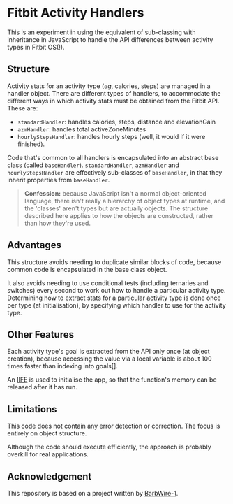 Fitbit Activity Handlers
=

This is an experiment in using the equivalent of sub-classing with inheritance in JavaScript to handle the API differences between activity types in Fitbit OS(!).

Structure
-
Activity stats for an activity type (*eg*, calories, steps) are managed in a handler object. There are different types of handlers, to accommodate the different ways in which activity stats must be obtained from the Fitbit API. These are:

* `standardHandler`: handles calories, steps, distance and elevationGain
* `azmHandler`: handles total activeZoneMinutes
* `hourlyStepsHandler`: handles hourly steps (well, it would if it were finished).

Code that's common to all handlers is encapsulated into an abstract base class (called `baseHandler`). `standardHandler`, `azmHandler` and `hourlyStepsHandler` are effectively sub-classes of `baseHandler`, in that they inherit properties from `baseHandler`.

> **Confession:** because JavaScript isn't a normal object-oriented language, there isn't really a hierarchy of object types at runtime, and the 'classes' aren't types but are actually objects. The structure described here applies to how the objects are constructed, rather than how they're used.

Advantages
-

This structure avoids needing to duplicate similar blocks of code, because common code is encapsulated in the base class object.

It also avoids needing to use conditional tests (including ternaries and switches) every second to work out how to handle a particular activity type. Determining how to extract stats for a particular activity type is done once per type (at initialisation), by specifying which handler to use for the activity type.

Other Features
-

Each activity type's goal is extracted from the API only once (at object creation), because accessing the value via a local variable is about 100 times faster than indexing into goals[].

An [IIFE](https://en.wikipedia.org/wiki/Immediately_invoked_function_expression) is used to initialise the app, so that the function's memory can be released after it has run.

Limitations
-

This code does not contain any error detection or correction. The focus is entirely on object structure.

Although the code should execute efficiently, the approach is probably overkill for real applications.

Acknowledgement
-

This repository is based on a project written by [BarbWire-1](https://github.com/BarbWire-1).